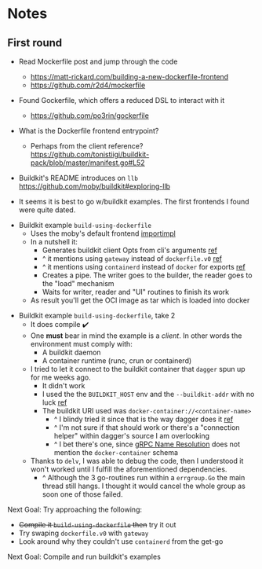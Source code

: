 # Notes

## First round
<!-- 20221101 -->

- Read Mockerfile post and jump through the code
  - <https://matt-rickard.com/building-a-new-dockerfile-frontend>
  - <https://github.com/r2d4/mockerfile>

- Found Gockerfile, which offers a reduced DSL to interact with it
  - <https://github.com/po3rin/gockerfile>

- What is the Dockerfile frontend entrypoint?
  - Perhaps from the client reference? <https://github.com/tonistiigi/buildkit-pack/blob/master/manifest.go#L52>

- Buildkit's README introduces on `llb` <https://github.com/moby/buildkit#exploring-llb>
- It seems it is best to go w/buildkit examples. The first frontends I found were quite dated.

<!-- 20221102 -->

- Buildkit example `build-using-dockerfile`
  - Uses the moby's default frontend [import](https://github.com/moby/buildkit/blob/master/examples/build-using-dockerfile/main.go#L14)[impl](https://github.com/moby/buildkit/blob/master/frontend/dockerfile/builder/build.go)
  - In a nutshell it:
    - Generates buildkit client Opts from cli's arguments [ref](https://github.com/moby/buildkit/blob/master/examples/build-using-dockerfile/main.go#L126)
    - ^ it mentions using `gateway` instead of `dockerfile.v0` [ref](https://github.com/moby/buildkit/blob/master/examples/build-using-dockerfile/main.go#L143)
    - ^ it mentions using `containerd` instead of `docker` for exports [ref](https://github.com/moby/buildkit/blob/master/examples/build-using-dockerfile/main.go#L166)
    - Creates a pipe. The writer goes to the builder, the reader goes to the "load" mechanism
    - Waits for writer, reader and "UI" routines to finish its work
  - As result you'll get the OCI image as tar which is loaded into docker

<!-- 20221103 -->

- Buildkit example `build-using-dockerfile`, take 2
  - It does compile ✔️
  - One **must** bear in mind the example is a *client*. In other words the environment must comply with: <!-- fun story, I burned must of my study time realizing this ^ -->
    - A buildkit daemon
    - A container runtime (runc, crun or containerd)
  - I tried to let it connect to the buildkit container that `dagger` spun up for me weeks ago.
    - It didn't work
    - I used the the `BUILDKIT_HOST` env and the `--buildkit-addr` with no luck [ref](https://github.com/moby/buildkit/blob/master/examples/build-using-dockerfile/main.go#L37-L42)
    - The buildkit URI used was `docker-container://<container-name>`
      - ^ I blindy tried it since that is the way dagger does it [ref](https://github.com/dagger/dagger/blob/main/internal/buildkitd/buildkitd.go#L180)
      - ^ I'm not sure if that should work or there's a "connection helper" within dagger's source I am overlooking
      - ^ I bet there's one, since [gRPC Name Resolution](https://github.com/grpc/grpc/blob/master/doc/naming.md) does not mention the `docker-container` schema
  - Thanks to `delv`, I was able to debug the code, then I understood it won't worked until I fulfill the aforementioned dependencies.
    - ^ Although the 3 go-routines run within a `errgroup.Go` the main thread still hangs. I thought it would cancel the whole group as soon one of those failed.

Next Goal: Try approaching the following:

  - ~~Compile it `build-using-dockerfile` then~~ try it out
  - Try swaping `dockerfile.v0` with `gateway`
  - Look around why they couldn't use `containerd` from the get-go

Next Goal: Compile and run buildkit's examples
